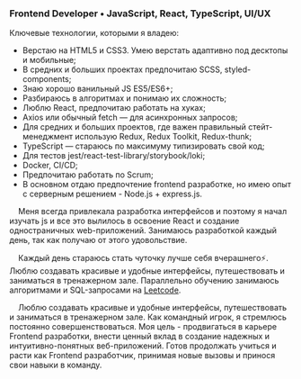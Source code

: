 ### Frontend Developer • JavaScript, React, TypeScript, UI/UX
Ключевые технологии, которыми я владею:
  + Верстаю на HTML5 и CSS3. Умею верстать адаптивно под десктопы и
мобильные;
  + В средних и больших проектах предпочитаю SCSS, styled-components;
  + Знаю хорошо ванильный JS ES5/ES6+;
  + Разбираюсь в алгоритмах и понимаю их сложность;
  + Люблю React, предпочитаю работать на хуках;
  + Axios или обычный fetch — для асинхронных запросов;
  + Для средних и больших проектов, где важен правильный стейт-менеджмент
  использую Redux, Redux Toolkit, Redux-thunk;
  + TypeScript — стараюсь по максимуму типизировать свой код;
  + Для тестов jest/react-test-library/storybook/loki;
  + Docker, CI/CD;
  + Предпочитаю работать по Scrum;
  + В основном отдаю предпочтение frontend разработке, но имею опыт с серверным решением - Node.js + express.js.


&nbsp;&nbsp;&nbsp;&nbsp;Меня всегда привлекала разработка интерфейсов и поэтому я начал изучать js и все это
вылилось в освоение React и создание одностраничных web-приложений. Занимаюсь разработкой каждый день,
так как получаю от этого удовольствие.
  
  
&nbsp;&nbsp;&nbsp;&nbsp;Каждый день стараюсь стать чуточку лучше себя вчерашнего⚡. Люблю создавать красивые и удобные интерфейсы, 
путешествовать и заниматься в тренажерном зале. Параллельно обучению занимаюсь алгоритмами и SQL-запросами на [Leetcode](https://leetcode.com/Danya_1/ "Leetcode").
  
  
&nbsp;&nbsp;&nbsp;&nbsp;Люблю создавать красивые и удобные интерфейсы, путешествовать и заниматься в тренажерном зале. Как командный игрок, я стремлюсь постоянно совершенствоваться. Моя цель - продвигаться в карьере Frontend разработки, внести ценный вклад в создание надежных и интуитивно-понятных веб-приложений. Готов продолжать учиться и расти как Frontend разработчик, принимая новые вызовы и принося свои навыки в команду.
